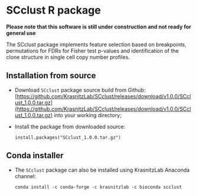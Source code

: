 # SCclust R package

**Please note that this software is still under construction and not ready for general use**

The SCclust package implements feature selection based on
breakpoints, permutations for FDRs for Fisher test p-values and identification
of the clone structure in single cell copy number profiles.


## Installation from source

* Download `SCclust` package source build from Github:
[https://github.com/KrasnitzLab/SCclust/releases/download/v1.0.0/SCclust_1.0.0.tar.gz](https://github.com/KrasnitzLab/SCclust/releases/download/v1.0.0/SCclust_1.0.0.tar.gz)
into your working directory;

* Install the package from downloaded source:

    ```
    install.packages("SCclust_1.0.0.tar.gz")
    ```

## Conda installer

* The `SCclust` package can also be installed using KrasnitzLab Anaconda channel:

    ```
    conda install -c conda-forge -c krasnitzlab -c bioconda scclust
    ```
